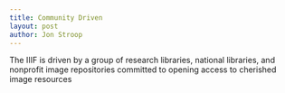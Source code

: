 ```yaml
---
title: Community Driven
layout: post
author: Jon Stroop
---
```


The IIIF is driven by a group of research libraries, national libraries, and nonprofit image repositories committed to opening access to cherished image resources
